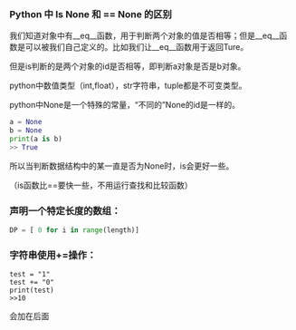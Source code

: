 ### Python 中 Is None 和 == None 的区别

我们知道对象中有__eq__函数，用于判断两个对象的值是否相等；但是__eq__函数是可以被我们自己定义的。比如我们让__eq__函数用于返回Ture。

但是is判断的是两个对象的id是否相等，即判断a对象是否是b对象。

python中数值类型（int,float），str字符串，tuple都是不可变类型。

python中None是一个特殊的常量，“不同的”None的id是一样的。

```python
a = None
b = None
print(a is b)
>> True
```

所以当判断数据结构中的某一直是否为None时，is会更好一些。

（is函数比==要快一些，不用运行查找和比较函数）



### 声明一个特定长度的数组：

```python
DP = [ 0 for i in range(length)]
```



### 字符串使用+=操作：

```
test = "1"
test += "0"
print(test)
>>10
```

会加在后面

